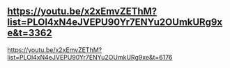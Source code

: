 ## https://youtu.be/x2xEmvZEThM?list=PLOl4xN4eJVEPU90Yr7ENYu2OUmkURg9xe&t=3362

https://youtu.be/x2xEmvZEThM?list=PLOl4xN4eJVEPU90Yr7ENYu2OUmkURg9xe&t=6176